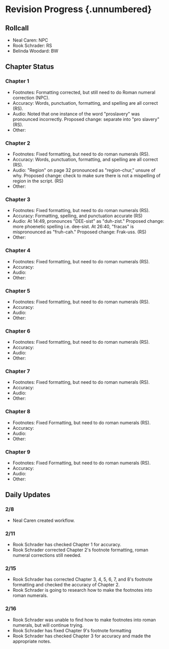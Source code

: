 # Revision Progress {.unnumbered}

## Rollcall
- Neal Caren: NPC
- Rook Schrader: RS
- Belinda Woodard: BW
## Chapter Status

### Chapter 1
- Footnotes: Formatting corrected, but still need to do Roman numeral correction (NPC).
- Accuracy: Words, punctuation, formatting, and spelling are all correct (RS).
- Audio: Noted that one instance of the word "proslavery" was pronounced incorrectly. Proposed change: separate into "pro slavery" (RS).
- Other:

### Chapter 2
- Footnotes: Fixed formatting, but need to do roman numerals (RS).
- Accuracy: Words, punctuation, formatting, and spelling are all correct (RS).
- Audio: "Region" on page 32 pronounced as "region-chur," unsure of why. Proposed change: check to make sure there is not a mispelling of region in the script. (RS)
- Other:

### Chapter 3
- Footnotes: Fixed formatting, but need to do roman numerals (RS).
- Accuracy: Formatting, spelling, and punctuation accurate (RS)
- Audio: At 14:49, pronounces "DEE-sist" as "duh-zist." Proposed change: more phoenetic spelling i.e. dee-sist. At 26:40, "fracas" is mispronounced as "fruh-cah." Proposed change: Frak-uss. (RS)
- Other:

### Chapter 4
- Footnotes: Fixed formatting, but need to do roman numerals (RS).
- Accuracy:
- Audio:
- Other:

### Chapter 5
- Footnotes: Fixed formatting, but need to do roman numerals (RS).
- Accuracy:
- Audio:
- Other:

### Chapter 6
- Footnotes: Fixed formatting, but need to do roman numerals (RS).
- Accuracy:
- Audio:
- Other:

### Chapter 7
- Footnotes: Fixed formatting, but need to do roman numerals (RS).
- Accuracy:
- Audio:
- Other:

### Chapter 8
- Footnotes: Fixed Formatting, but need to do roman numerals (RS).
- Accuracy:
- Audio:
- Other:

### Chapter 9
- Footnotes: Fixed Formatting, but need to do roman numerals (RS).
- Accuracy:
- Audio:
- Other:


## Daily Updates

### 2/8
- Neal Caren created workflow.

### 2/11
- Rook Schrader has checked Chapter 1 for accuracy.
- Rook Schrader corrected Chapter 2's footnote formatting, roman numeral corrections still needed.

### 2/15
- Rook Schrader has corrected Chapter 3, 4, 5, 6, 7, and 8's footnote formatting and checked the accuracy of Chapter 2.
- Rook Schrader is going to research how to make the footnotes into roman numerals.

### 2/16 
- Rook Schrader was unable to find how to make footnotes into roman numerals, but will continue trying.
- Rook Schrader has fixed Chapter 9's footnote formatting
- Rook Schrader has checked Chapter 3 for accuracy and made the appropriate notes.
